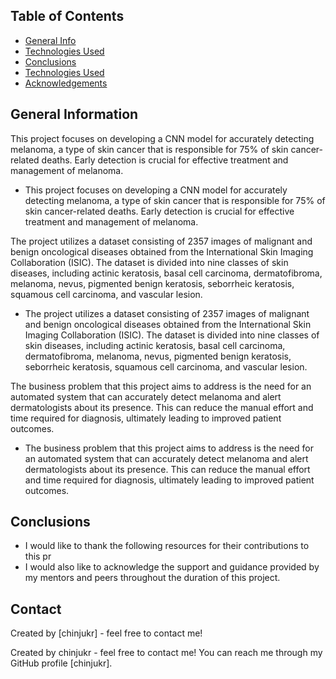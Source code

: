 ## Table of Contents
* [General Info](#general-information)
* [Technologies Used](#technologies-used)
* [Conclusions](#conclusions)
* [Technologies Used](#technologies-used)
* [Acknowledgements](#acknowledgements)


## General Information

This project focuses on developing a CNN model for accurately detecting melanoma, a type of skin cancer that is responsible for 75% of skin cancer-related deaths. Early detection is crucial for effective treatment and management of melanoma.
- This project focuses on developing a CNN model for accurately detecting melanoma, a type of skin cancer that is responsible for 75% of skin cancer-related deaths. Early detection is crucial for effective treatment and management of melanoma.

The project utilizes a dataset consisting of 2357 images of malignant and benign oncological diseases obtained from the International Skin Imaging Collaboration (ISIC). The dataset is divided into nine classes of skin diseases, including actinic keratosis, basal cell carcinoma, dermatofibroma, melanoma, nevus, pigmented benign keratosis, seborrheic keratosis, squamous cell carcinoma, and vascular lesion.
- The project utilizes a dataset consisting of 2357 images of malignant and benign oncological diseases obtained from the International Skin Imaging Collaboration (ISIC). The dataset is divided into nine classes of skin diseases, including actinic keratosis, basal cell carcinoma, dermatofibroma, melanoma, nevus, pigmented benign keratosis, seborrheic keratosis, squamous cell carcinoma, and vascular lesion.

The business problem that this project aims to address is the need for an automated system that can accurately detect melanoma and alert dermatologists about its presence. This can reduce the manual effort and time required for diagnosis, ultimately leading to improved patient outcomes.
- The business problem that this project aims to address is the need for an automated system that can accurately detect melanoma and alert dermatologists about its presence. This can reduce the manual effort and time required for diagnosis, ultimately leading to improved patient outcomes.

## Conclusions

- I would like to thank the following resources for their contributions to this pr
- I would also like to acknowledge the support and guidance provided by my mentors and peers throughout the duration of this project.

## Contact
Created by [chinjukr] - feel free to contact me!

Created by chinjukr - feel free to contact me! You can reach me through my GitHub profile [chinjukr].

